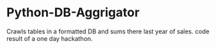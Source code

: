 # Python-DB-Aggrigator
Crawls tables in a formatted DB and sums there last year of sales. code result of a one day hackathon.
